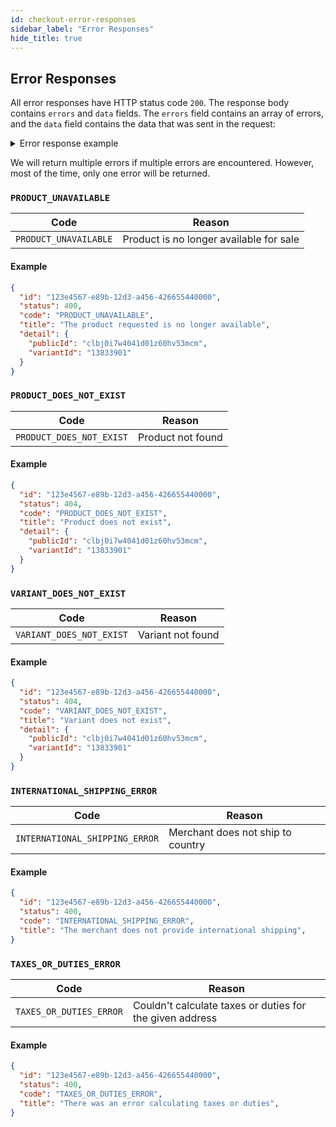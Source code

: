 ```yaml
---
id: checkout-error-responses
sidebar_label: "Error Responses"
hide_title: true
---
```

## Error Responses

All error responses have HTTP status code `200`. The response body contains `errors` and `data` fields.
The `errors` field contains an array of errors, and the `data` field contains the data that was sent
in the request:

<details>
  <summary>Error response example</summary>
  <div>

  ```json
  {
    "data": {
      "subtotal": 0,
      "tax": 0,
      "shipping": [],
      "total": 0,
      "duties": 0,
      "line_items": [
        {
          "public_id": "clad6pg5z00eaw012gfz7hfm92",
          "variant_id": "M00679529706740",
          "inventory": 0,
          "price": 0,
          "quantity": 1,
          "name": ""
        }
      ],
      "currency": "USD",
      "shipping_total": 0
    },
    "errors": [
      {
        "id": "a32b6540-80cb-11ed-9719-0bf8a5afe259",
        "status": 404,
        "code": "PRODUCT_DOES_NOT_EXIST",
        "title": "Product does not exist",
        "detail": {
          "publicId": "clad6pg5z00eaw012gfz7hfm92",
          "variantId": "M00679529706740"
        }
      }
    ]
  }
  ```

  </div>
</details>

We will return multiple errors if multiple errors are encountered. However, most of the time, only
one error will be returned.

### `PRODUCT_UNAVAILABLE`

| Code | Reason |
|------|--------|
| `PRODUCT_UNAVAILABLE` | Product is no longer available for sale |

#### Example

```json
{
  "id": "123e4567-e89b-12d3-a456-426655440000",
  "status": 400,
  "code": "PRODUCT_UNAVAILABLE",
  "title": "The product requested is no longer available",
  "detail": {
    "publicId": "clbj0i7w4041d01z60hv53mcm",
    "variantId": "13833901"
  }
}
```

### `PRODUCT_DOES_NOT_EXIST`

| Code | Reason |
|------|--------|
| `PRODUCT_DOES_NOT_EXIST` | Product not found |

#### Example

```json
{
  "id": "123e4567-e89b-12d3-a456-426655440000",
  "status": 404,
  "code": "PRODUCT_DOES_NOT_EXIST",
  "title": "Product does not exist",
  "detail": {
    "publicId": "clbj0i7w4041d01z60hv53mcm",
    "variantId": "13833901"
  }
}
```

### `VARIANT_DOES_NOT_EXIST`

| Code | Reason |
|------|--------|
| `VARIANT_DOES_NOT_EXIST` | Variant not found |

#### Example

```json
{
  "id": "123e4567-e89b-12d3-a456-426655440000",
  "status": 404,
  "code": "VARIANT_DOES_NOT_EXIST",
  "title": "Variant does not exist",
  "detail": {
    "publicId": "clbj0i7w4041d01z60hv53mcm",
    "variantId": "13833901"
  }
}
```

### `INTERNATIONAL_SHIPPING_ERROR`

| Code | Reason |
|------|--------|
| `INTERNATIONAL_SHIPPING_ERROR` | Merchant does not ship to country |

#### Example

```json
{
  "id": "123e4567-e89b-12d3-a456-426655440000",
  "status": 400,
  "code": "INTERNATIONAL_SHIPPING_ERROR",
  "title": "The merchant does not provide international shipping",
}
```

### `TAXES_OR_DUTIES_ERROR`

| Code | Reason |
|------|--------|
| `TAXES_OR_DUTIES_ERROR` | Couldn't calculate taxes or duties for the given address |

#### Example

```json
{
  "id": "123e4567-e89b-12d3-a456-426655440000",
  "status": 400,
  "code": "TAXES_OR_DUTIES_ERROR",
  "title": "There was an error calculating taxes or duties",
}
```


<!-- | Reason | Code | Error Example |
|--------|------|---------------|
| Merchant does not ship to country | INTERNATIONAL_SHIPPING_ERROR |
| Product not found | PRODUCT_DOES_NOT_EXIST |
| Variant not found | PRODUCT_UNAVAILABLE |
| Fields are missing from the request | INVALID_INPUT |
| Couldn't calculate taxes or duties for the given address | TAXES_OR_DUTIES_ERROR | -->
